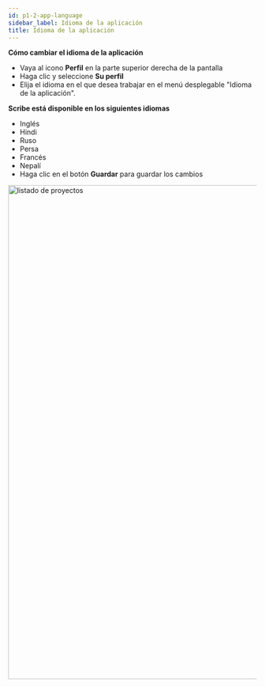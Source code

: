```yaml
---
id: p1-2-app-language
sidebar_label: Idioma de la aplicación
title: Idioma de la aplicación
---
```


**Cómo cambiar el idioma de la aplicación**

- Vaya al icono **Perfil** en la parte superior derecha de la pantalla
- Haga clic y seleccione **Su perfil**
- Elija el idioma en el que desea trabajar en el menú desplegable "Idioma de la aplicación".

**Scribe está disponible en los siguientes idiomas**
  - Inglés
  - Hindi
  - Ruso
  - Persa
  - Francés
  - Nepalí
- Haga clic en el botón **Guardar** para guardar los cambios

<img src="/assets/applanguage.png"  width="1000px" alt="listado de proyectos" />